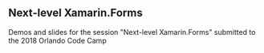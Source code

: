 ## Next-level Xamarin.Forms	
	
Demos and slides for the session "Next-level Xamarin.Forms" submitted to the 2018 Orlando Code Camp

